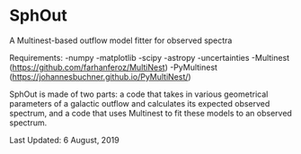 # SphOut
A Multinest-based outflow model fitter for observed spectra

Requirements:
  -numpy
  -matplotlib
  -scipy
  -astropy
  -uncertainties
  -Multinest (https://github.com/farhanferoz/MultiNest)
  -PyMultinest  (https://johannesbuchner.github.io/PyMultiNest/)
  
SphOut is made of two parts: a code that takes in various geometrical parameters of a galactic outflow and calculates its expected observed spectrum, and a code that uses Multinest to fit these models to an observed spectrum.

Last Updated: 6 August, 2019
